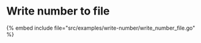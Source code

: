 # Write number to file

{% embed include file="src/examples/write-number/write_number_file.go" %}



